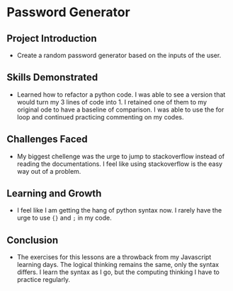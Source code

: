 # Password Generator

## Project Introduction 
- Create a random password generator based on the inputs of the user.

## Skills Demonstrated
- Learned how to refactor a python code. I was able to see a version that would turn my 3 lines of code into 1. I retained one of them to my original ode to have a baseline of comparison. I was able to use the for loop and continued practicing commenting on my codes.

## Challenges Faced
- My biggest chellenge was the urge to jump to stackoverflow instead of reading the documentations. I feel like using stackoverflow is the easy way out of a problem.

## Learning and Growth 
- I feel like I am getting the hang of python syntax now. I rarely have the urge to use `{}` and `;` in my code. 

## Conclusion
- The exercises for this lessons are a throwback from my Javascript learning days. The logical thinking remains the same, only the  syntax differs. I learn the syntax as I go, but the computing thinking I have to practice regularly.